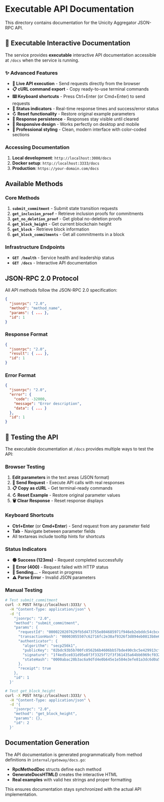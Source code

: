 # Executable API Documentation

This directory contains documentation for the Unicity Aggregator JSON-RPC API.

## 🚀 Executable Interactive Documentation

The service provides **executable** interactive API documentation accessible at `/docs` when the service is running.

### ✨ Advanced Features

- **🚀 Live API execution** - Send requests directly from the browser
- **📋 cURL command export** - Copy ready-to-use terminal commands
- **⌨️ Keyboard shortcuts** - Press Ctrl+Enter (or Cmd+Enter) to send requests
- **🎯 Status indicators** - Real-time response times and success/error status
- **↻ Reset functionality** - Restore original example parameters
- **💾 Response persistence** - Responses stay visible until cleared
- **📱 Responsive design** - Works perfectly on desktop and mobile
- **🎨 Professional styling** - Clean, modern interface with color-coded sections

### Accessing Documentation

1. **Local development**: `http://localhost:3000/docs`
2. **Docker setup**: `http://localhost:3333/docs`
3. **Production**: `https://your-domain.com/docs`

## Available Methods

### Core Methods

1. **`submit_commitment`** - Submit state transition requests
2. **`get_inclusion_proof`** - Retrieve inclusion proofs for commitments
3. **`get_no_deletion_proof`** - Get global no-deletion proofs
4. **`get_block_height`** - Get current blockchain height
5. **`get_block`** - Retrieve block information
6. **`get_block_commitments`** - Get all commitments in a block

### Infrastructure Endpoints

- **`GET /health`** - Service health and leadership status
- **`GET /docs`** - Interactive API documentation

## JSON-RPC 2.0 Protocol

All API methods follow the JSON-RPC 2.0 specification:

```json
{
  "jsonrpc": "2.0",
  "method": "method_name",
  "params": { ... },
  "id": 1
}
```

### Response Format

```json
{
  "jsonrpc": "2.0",
  "result": { ... },
  "id": 1
}
```

### Error Format

```json
{
  "jsonrpc": "2.0",
  "error": {
    "code": -32000,
    "message": "Error description",
    "data": { ... }
  },
  "id": 1
}
```

## 🧪 Testing the API

The executable documentation at `/docs` provides multiple ways to test the API:

### Browser Testing
1. **Edit parameters** in the text areas (JSON format)
2. **🚀 Send Request** - Execute API calls with real responses
3. **📋 Copy as cURL** - Get terminal-ready commands
4. **↻ Reset Example** - Restore original parameter values
5. **🗑️ Clear Response** - Reset response displays

### Keyboard Shortcuts
- **Ctrl+Enter** (or **Cmd+Enter**) - Send request from any parameter field
- **Tab** - Navigate between parameter fields
- All textareas include tooltip hints for shortcuts

### Status Indicators
- **🟢 Success (123ms)** - Request completed successfully
- **🔴 Error (400)** - Request failed with HTTP status
- **🔵 Sending...** - Request in progress
- **⚠️ Parse Error** - Invalid JSON parameters

### Manual Testing

```bash
# Test submit_commitment
curl -X POST http://localhost:3333/ \
  -H "Content-Type: application/json" \
  -d '{
    "jsonrpc": "2.0",
    "method": "submit_commitment",
    "params": {
      "requestId": "0000220207629fb5d473755e804685971f946eb2ebddc54cbced5b34bc67911bf98e",
      "transactionHash": "00003055507c62716fc2e38af9326f3d894eb0813b8e66b8fea45da4012f36560a9b",
      "authenticator": {
        "algorithm": "secp256k1",
        "publicKey": "02bdc93b5b700fc0562b6b4606bb57bde490cbc5e429913cfdadcb5c35ae02ba49",
        "signature": "1f4ed5ce831d95e8f3f3325f72f3f361435a64bb6969cf032d78618cf191625a3b326cd9fdac2972b11605be401df498acd644f4e9ef9e39257ad3a4aeff649fc8",
        "stateHash": "0000abac20b3ac6a9dfd4e0b645e1e584e3efe81a3dc6d0a55fb543226d94c96ef2a"
      },
      "receipt": true
    },
    "id": 1
  }'

# Test get_block_height  
curl -X POST http://localhost:3333/ \
  -H "Content-Type: application/json" \
  -d '{
    "jsonrpc": "2.0",
    "method": "get_block_height",
    "params": {},
    "id": 2
  }'
```

## Documentation Generation

The API documentation is generated programmatically from method definitions in `internal/gateway/docs.go`:

- **RpcMethodDoc** structs define each method
- **GenerateDocsHTML()** creates the interactive HTML
- **Real examples** with valid hex strings and proper formatting

This ensures documentation stays synchronized with the actual API implementation.